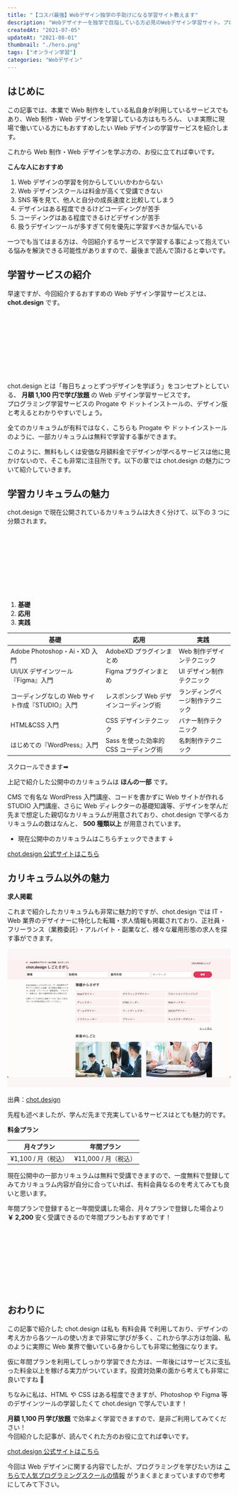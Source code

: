 ```yaml
---
title: "【コスパ最強】Webデザイン独学の手助けになる学習サイト教えます"
description: "Webデザイナーを独学で目指している方必見のWebデザイン学習サイト。プログラミングが学べる Progate や ドットインストール のデザイン版ともいえる魅力的なサービス、chot.design を紹介します。Web制作・Webデザイン・Webディレクターを独学で勉強する方は、それらの知識が学べる講座が沢山あるのでおすすめです。"
createdAt: "2021-07-05"
updateAt: "2021-08-01"
thumbnail: "./hero.png"
tags: ["オンライン学習"]
categories: "Webデザイン"
---
```


## はじめに

この記事では、本業で Web 制作をしている私自身が利用しているサービスでもあり、Web 制作・Web デザインを学習している方はもちろん、 いま実際に現場で働いている方にもおすすめしたい Web デザインの学習サービスを紹介します。

これから Web 制作・Web デザインを学ぶ方の、お役に立てれば幸いです。

**こんな人におすすめ**

1. Web デザインの学習を何からしていいかわからない
1. Web デザインスクールは料金が高くて受講できない
1. SNS 等を見て、他人と自分の成長速度と比較してしまう
1. デザインはある程度できるけどコーディングが苦手
1. コーディングはある程度できるけどデザインが苦手
1. 扱うデザインツールが多すぎて何を優先に学習すべきか悩んでいる

一つでも当てはまる方は、今回紹介するサービスで学習する事によって抱えている悩みを解決できる可能性がありますので、最後まで読んで頂けると幸いです。

## 学習サービスの紹介

早速ですが、今回紹介するおすすめの Web デザイン学習サービスとは、**chot.design** です。

<div class="iframely-embed"><div class="iframely-responsive" style="height: 140px; padding-bottom: 0;"><a href="https://chot.design/plus/" data-iframely-url="//cdn.iframe.ly/api/iframe?url=http%3A%2F%2Faf.moshimo.com%2Faf%2Fc%2Fclick%3Fa_id%3D2709936%26p_id%3D3354%26pc_id%3D7970%26pl_id%3D47670%26url%3Dhttps%253A%252F%252Fchot.design%252Fplus%252F%253Frd_code%253D%257B%257BCODE%257D%257D&amp;key=d4798a05d91c041893af4b71314755fa"></a></div></div>

chot.design とは「毎日ちょっとずつデザインを学ぼう」をコンセプトとしている、 **月額 1,100 円で学び放題** の Web デザイン学習サービスです。  
プログラミング学習サービスの Progate や ドットインストールの、デザイン版と考えるとわかりやすいでしょう。

全てのカリキュラムが有料ではなく、こちらも Progate や ドットインストールのように、一部カリキュラムは無料で学習する事ができます。

このように、無料もしくは安価な月額料金でデザインが学べるサービスは他に見かけないので、そこも非常に注目所です。以下の章では chot.design の魅力について紹介していきます。

## 学習カリキュラムの魅力

chot.design で現在公開されているカリキュラムは大きく分けて、以下の 3 つに分類されます。

<div class="iframely-embed mb-4"><div class="iframely-responsive" style="height: 140px; padding-bottom: 0;"><a href="https://chot.design/plus/" data-iframely-url="//cdn.iframe.ly/api/iframe?url=http%3A%2F%2Faf.moshimo.com%2Faf%2Fc%2Fclick%3Fa_id%3D2709936%26p_id%3D3354%26pc_id%3D7970%26pl_id%3D47670%26url%3Dhttps%253A%252F%252Fchot.design%252Fplus%252F%253Frd_code%253D%257B%257BCODE%257D%257D&amp;key=d4798a05d91c041893af4b71314755fa"></a></div></div>

1. **基礎**
1. **応用**
1. **実践**

| **基礎**                                        | **応用**                                | **実践**                         |
| ----------------------------------------------- | --------------------------------------- | -------------------------------- |
| Adobe Photoshop・Ai・XD 入門                    | AdobeXD プラグインまとめ                | Web 制作デザインテクニック       |
| UI/UX デザインツール『Figma』入門               | Figma プラグインまとめ                  | UI デザイン制作テクニック        |
| コーディングなしの Web サイト作成『STUDIO』入門 | レスポンシブ Web デザインコーディング術 | ランディングページ制作テクニック |
| HTML&CSS 入門                                   | CSS デザインテクニック                  | バナー制作テクニック             |
| はじめての『WordPress』入門                     | Sass を使った効率的 CSS コーディング術  | 名刺制作テクニック               |

<p class="text-sm text-gray-600 text-center">スクロールできます➡︎</p>

上記で紹介した公開中のカリキュラムは **ほんの一部** です。

CMS で有名な WordPress 入門講座、コードを書かずに Web サイトが作れる STUDIO 入門講座、さらに Web ディレクターの基礎知識等、デザインを学んだ先まで想定した親切なカリキュラムが用意されており、chot.design で学べるカリキュラムの数はなんと、 **500 種類以上** が用意されています。

- 現在公開中のカリキュラムはこちらチェックできます ↓

<p class="btn-wrapper"><a class="pink-btn" href="//af.moshimo.com/af/c/click?a_id=2709936&p_id=3354&pc_id=7970&pl_id=47670&url=https%3A%2F%2Fchot.design%2Fplus%2F%3Frd_code%3D%7B%7BCODE%7D%7D" rel="nofollow" referrerpolicy="no-referrer-when-downgrade">chot.design 公式サイトはこちら</a><img src="//i.moshimo.com/af/i/impression?a_id=2709936&p_id=3354&pc_id=7970&pl_id=47670" width="1" height="1" style="border:none;"></p>

## カリキュラム以外の魅力

**求人掲載**

これまで紹介したカリキュラムも非常に魅力的ですが、chot.design では IT・Web 業界のデザイナーに特化した転職・求人情報も掲載されており、正社員・フリーランス（業務委託）・アルバイト・副業など、様々な雇用形態の求人を探す事ができます。

![chot.design しごとさがし](./chot-design-01.png)

<p class="text-right italic text-gray-600">出典：<a href="//af.moshimo.com/af/c/click?a_id=2709936&p_id=3354&pc_id=7970&pl_id=47670&url=https%3A%2F%2Fchot.design%2Fplus%2F%3Frd_code%3D%7B%7BCODE%7D%7D" rel="nofollow" referrerpolicy="no-referrer-when-downgrade">chot.design</a><img src="//i.moshimo.com/af/i/impression?a_id=2709936&p_id=3354&pc_id=7970&pl_id=47670" width="1" height="1" style="border:none;"></p>

先程も述べましたが、学んだ先まで充実しているサービスはとても魅力的です。

**料金プラン**

|   **月々プラン**    |    **年間プラン**    |
| :-----------------: | :------------------: |
| ¥1,100 / 月（税込） | ¥11,000 / 月（税込） |

現在公開中の一部カリキュラムは無料で受講できますので、一度無料で登録してみてカリキュラム内容が自分に合っていれば、有料会員なるのを考えてみても良いと思います。

年間プランで登録すると一年間受講した場合、月々プランで登録した場合より **￥ 2,200** 安く受講できるので年間プランもおすすめです！

<div class="iframely-embed mb-4"><div class="iframely-responsive" style="height: 140px; padding-bottom: 0;"><a href="https://chot.design/plus/" data-iframely-url="//cdn.iframe.ly/api/iframe?url=http%3A%2F%2Faf.moshimo.com%2Faf%2Fc%2Fclick%3Fa_id%3D2709936%26p_id%3D3354%26pc_id%3D7970%26pl_id%3D47670%26url%3Dhttps%253A%252F%252Fchot.design%252Fplus%252F%253Frd_code%253D%257B%257BCODE%257D%257D&amp;key=d4798a05d91c041893af4b71314755fa"></a></div></div>

## おわりに

この記事で紹介した chot.design は私も 有料会員 で利用しており、デザインの考え方から各ツールの使い方まで非常に学びが多く、これから学ぶ方は勿論、私のように実際に Web 業界で働いている身からしても非常に勉強になります。

仮に年間プランを利用してしっかり学習できた方は、一年後にはサービスに支払った料金以上を稼げる実力がついています。投資対効果の面から考えても非常に良いですね 💭

ちなみに私は、HTML や CSS はある程度できますが、Photoshop や Figma 等のデザインツールの学習したくて chot.design で学んでいます！

**月額 1,100 円 学び放題** で効率よく学習できますので、是非ご利用してみてください！  
今回紹介した記事が、読んでくれた方のお役に立てれば幸いです。

<p class="btn-wrapper"><a class="pink-btn" href="//af.moshimo.com/af/c/click?a_id=2709936&p_id=3354&pc_id=7970&pl_id=47670&url=https%3A%2F%2Fchot.design%2Fplus%2F%3Frd_code%3D%7B%7BCODE%7D%7D" rel="nofollow" referrerpolicy="no-referrer-when-downgrade">chot.design 公式サイトはこちら</a><img src="//i.moshimo.com/af/i/impression?a_id=2709936&p_id=3354&pc_id=7970&pl_id=47670" width="1" height="1" style="border:none;"></p>

今回は Web デザインに関する内容でしたが、プログラミングを学びたい方は [こちらで人気プログラミングスクールの情報](https://programming-shikiho.com/) がうまくまとまっていますので参考にしてみて下さい。
